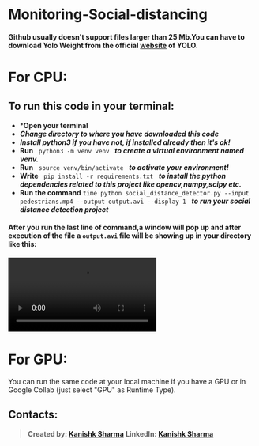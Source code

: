 # Monitoring-Social-distancing

#### Github usually doesn't support files larger than 25 Mb.You can have to download Yolo Weight from the official [website](https://pjreddie.com/darknet/yolo/) of YOLO.

# For CPU:

## To run this code in your terminal:
* ***Open your terminal**
* ***Change directory to where you have downloaded this code***
* ***Install python3 if you have not, if installed already then it's ok!***
* **Run**  `  python3 -m venv venv  ` ***to create a virtual environment named venv.***
* **Run**   `  source venv/bin/activate  ` 
***to activate your environment!***
* **Write**   `  pip install -r requirements.txt  ` 
***to install the python dependencies related to this project like opencv,numpy,scipy etc.***
* **Run the command** `time python social_distance_detector.py --input pedestrians.mp4 --output output.avi --display 1
` ***to run your social distance detection project***

#### After you run the last line of command,a window will pop up and after execution of the file a `output.avi` file will be showing up in your directory like this:
![Output avi file](https://github.com/kanishksh4rma/Monitoring-Social-Distancing--Using-Machine-Learning/blob/master/output.mp4)

# For GPU:
You can run the same code at your local machine if you have a GPU or  in Google Collab (just select "GPU" as Runtime Type).

## Contacts:

> **Created by: [Kanishk Sharma](https://github.com/kanishksh4rma)**
> **LinkedIn: [Kanishk Sharma](https://www.linkedin.com/in/kanishksh4rma/)**
